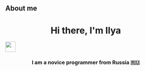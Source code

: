 ## About me
<h1 align="center">Hi there, I'm Ilya</h1>  
<img src="https://github.com/blackcater/blackcater/raw/main/images/Hi.gif" height="32"/>
<h3 align="center">I am a novice programmer from Russia 🇷🇺</h3>
